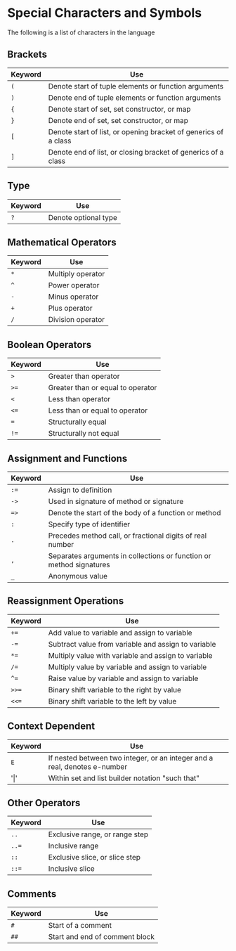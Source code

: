 # Special Characters and Symbols

The following is a list of characters in the language

## Brackets

Keyword | Use
---|---
`(` | Denote start of tuple elements or function arguments
`)` | Denote end of tuple elements or function arguments
`{` | Denote start of set, set constructor, or map
`}` | Denote end of set, set constructor, or map
`[` | Denote start of list, or opening bracket of generics of a class
`]` | Denote end of list, or closing bracket of generics of a class

## Type

Keyword | Use
---|---
`?` | Denote optional type

## Mathematical Operators

Keyword | Use
---|---
`*` | Multiply operator
`^` | Power operator
`-` | Minus operator
`+` | Plus operator
`/` | Division operator

## Boolean Operators

Keyword | Use
---|---
`>`  | Greater than operator
`>=` | Greater than or equal to operator
`<`  | Less than operator
`<=` | Less than or equal to operator
`=`  | Structurally equal
`!=` | Structurally not equal

## Assignment and Functions

Keyword | Use
---|---
`:=` | Assign to definition
`->` | Used in signature of method or signature
`=>` | Denote the start of the body of a function or method
`:`  | Specify type of identifier
`.`  | Precedes method call, or fractional digits of real number
`,`  | Separates arguments in collections or function or method signatures
`_`  | Anonymous value

## Reassignment Operations

Keyword | Use
---|---
`+=`  | Add value to variable and assign to variable
`-=`  | Subtract value from variable and assign to variable
`*=`  | Multiply value with variable and assign to variable
`/=`  | Multiply value by variable and assign to variable
`^=`  | Raise value by variable and assign to variable
`>>=` | Binary shift variable to the right by value
`<<=` | Binary shift variable to the left by value

## Context Dependent

Keyword | Use
---|---
`E` | If nested between two integer, or an integer and a real, denotes e-number
'\|' | Within set and list builder notation "such that"

## Other Operators

Keyword | Use
---|---
`..`  | Exclusive range, or range step
`..=` | Inclusive range
`::`  | Exclusive slice, or slice step
`::=` | Inclusive slice

## Comments

Keyword | Use
---|---
`#`  | Start of a comment
`##` | Start and end of comment block
